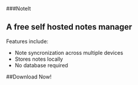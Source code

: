 ###NoteIt
## A free self hosted notes manager

Features include:
- Note syncronization across multiple devices
- Stores notes locally
- No database required

##Download Now!
